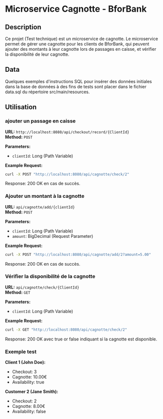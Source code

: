 # Microservice Cagnotte - BforBank

## Description

Ce projet (Test technique) est un microservice de cagnotte. Le microservice permet de gérer une cagnotte pour les clients de BforBank, qui peuvent ajouter des montants à leur cagnotte lors de passages en caisse, et vérifier la disponibilité de leur cagnotte.

## Data

Quelques exemples d'instructions SQL pour insérer des données initiales dans la base de données à des fins de tests sont placer dans le fichier data.sql du répertoire src/main/resources.

## Utilisation
### ajouter un passage en caisse

**URL:** `http://localhost:8080/api/checkout/record/{ClientId}`  
**Method:** `POST`

**Parameters:**
- `clientId`: Long (Path Variable)

**Example Request:**
```bash
curl -X POST "http://localhost:8080/api/cagnotte/check/2"
```
Response: 200 OK en cas de succès.


### Ajouter un montant à la cagnotte

**URL:** `api/cagnotte/add/{clientId}`  
**Method:** `POST`

**Parameters:**
- `clientId`: Long (Path Variable)
- `amount`: BigDecimal (Request Parameter)

**Example Request:**
```bash
curl -X POST "http://localhost:8080/api/cagnotte/add/2?amount=5.00"
```
Response: 200 OK en cas de succès.

### Vérifier la disponibilité de la cagnotte

**URL:** `api/cagnotte/check/{ClientId}`  
**Method:** `GET`

**Parameters:**
- `clientId`: Long (Path Variable)

**Example Request:**
```bash
curl -X GET "http://localhost:8080/api/cagnotte/check/2"
```
Response: 200 OK avec true or false indiquant si la cagnotte est disponible.

### Exemple test

**Client 1 (John Doe):**
- Checkout: 3
- Cagnotte: 10.00€
- Availability: true

**Customer 2 (Jane Smith):**
- Checkout: 2
- Cagnotte: 8.00€
- Availability: false
